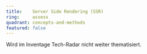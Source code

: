 ```yaml
---
title:    Server Side Rendering (SSR)
ring:     assess  
quadrant: concepts-and-methods
featured: false
---
```


Wird im Inventage Tech-Radar nicht weiter thematisiert.
